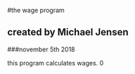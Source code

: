 #the wage program
## created by Michael Jensen
###november 5th 2018

this program calculates wages.
0
